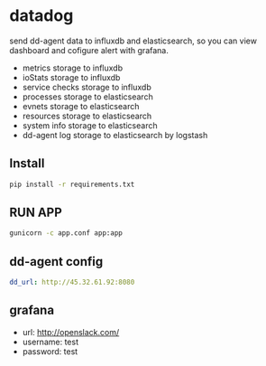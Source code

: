 # datadog
send dd-agent data to  influxdb and elasticsearch, so you can view dashboard and cofigure alert with grafana.

* metrics storage to influxdb
* ioStats storage to influxdb
* service checks storage to influxdb
* processes  storage to elasticsearch
* evnets  storage to elasticsearch
* resources  storage to elasticsearch
* system info  storage to elasticsearch
* dd-agent log storage to elasticsearch by logstash

## Install 
```bash
pip install -r requirements.txt
```

## RUN APP

```bash
gunicorn -c app.conf app:app
```

## dd-agent config
```yaml
dd_url: http://45.32.61.92:8080
```

## grafana

* url: http://openslack.com/
* username: test
* password: test


